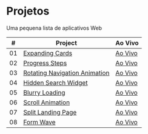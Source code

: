 # Projetos
 Uma pequena lista de aplicativos Web



|  #  | Project                                                                                                                     | Ao Vivo                                                                         |
| :-: | --------------------------------------------------------------------------------------------------------------------------- | --------------------------------------------------------------------------------- |
| 01  | [Expanding Cards](https://github.com/am-matheusoliveira/Projetos/tree/main/busca-usuario-tempo-real-ajax-api)                             | [Ao Vivo](http://am-matheusoliveira.infinityfreeapp.com/busca-usuario-tempo-real-ajax-api/)               |
| 02  | [Progress Steps](https://github.com/am-matheusoliveira/Projetos/tree/main/busca-usuarios-com-api-ajax_js_puro)                               | [Ao Vivo](http://am-matheusoliveira.infinityfreeapp.com/busca-usuarios-com-api-ajax_js_puro/)                |
| 03  | [Rotating Navigation Animation](https://github.com/am-matheusoliveira/Projetos/tree/main/formulario-input-ondas)                       | [Ao Vivo](http://am-matheusoliveira.infinityfreeapp.com/formulario-input-ondas/) |
| 04  | [Hidden Search Widget](https://github.com/am-matheusoliveira/Projetos/tree/main/jquery-datatable-crud)                          | [Ao Vivo](http://am-matheusoliveira.infinityfreeapp.com/jquery-datatable-crud/)          |
| 05  | [Blurry Loading](https://github.com/am-matheusoliveira/Projetos/tree/main/sistema-comentarios-ajax)                               | [Ao Vivo](http://am-matheusoliveira.infinityfreeapp.com/sistema-comentarios-ajax/)                |
| 06  | [Scroll Animation](https://github.com/am-matheusoliveira/Projetos/tree/main/sistema-crud-com-pdo)                           | [Ao Vivo](http://am-matheusoliveira.infinityfreeapp.com/sistema-crud-com-pdo/)              |
| 07  | [Split Landing Page](https://github.com/am-matheusoliveira/Projetos/tree/main/sistema-login-php-mysql)                       | [Ao Vivo](http://am-matheusoliveira.infinityfreeapp.com/sistema-login-php-mysql/)            |
| 08  | [Form Wave](https://github.com/am-matheusoliveira/Website-Plataforma-de-Cursos)                                         | [Ao Vivo](https://am-matheusoliveira.github.io/Website-Plataforma-de-Cursos/)                     |